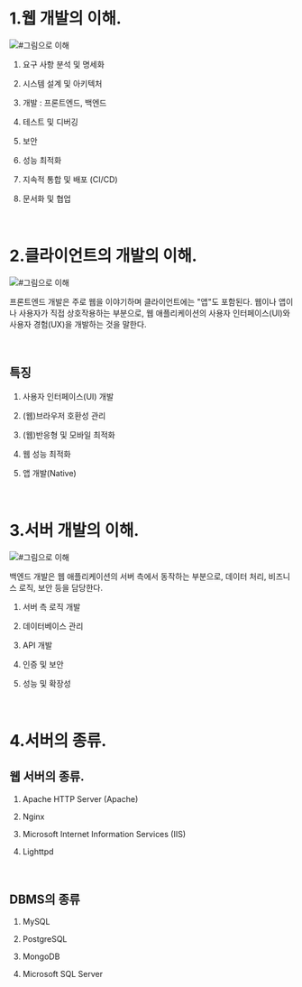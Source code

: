 # 1.웹 개발의 이해.

![#그림으로 이해](https://adsloader.bitbucket.io/doc/study/6/images/web_1.png)

  

1. 요구 사항 분석 및 명세화

2. 시스템 설계 및 아키텍처

3. 개발 : 프론트엔드, 백엔드

4. 테스트 및 디버깅

5. 보안

6. 성능 최적화

7. 지속적 통합 및 배포 (CI/CD)

8. 문서화 및 협업

  

<br />

  
  

# 2.클라이언트의 개발의 이해.

![#그림으로 이해](https://adsloader.bitbucket.io/doc/study/6/images/web_2.png)

프론트엔드 개발은 주로 웹을 이야기하며 클라이언트에는 "앱"도 포함된다. 웹이나 앱이나 사용자가 직접 상호작용하는 부분으로, 웹 애플리케이션의 사용자 인터페이스(UI)와 사용자 경험(UX)을 개발하는 것을 말한다.

  

<br />

  
  

## 특징

1. 사용자 인터페이스(UI) 개발

2. (웹)브라우저 호환성 관리

3. (웹)반응형 및 모바일 최적화

4. 웹 성능 최적화

5. 앱 개발(Native)

  

<br />

  

# 3.서버 개발의 이해.

![#그림으로 이해](https://adsloader.bitbucket.io/doc/study/6/images/web_3.png)

백엔드 개발은 웹 애플리케이션의 서버 측에서 동작하는 부분으로, 데이터 처리, 비즈니스 로직, 보안 등을 담당한다.

  

1. 서버 측 로직 개발

2. 데이터베이스 관리

3. API 개발

4. 인증 및 보안

5. 성능 및 확장성

  

<br />

  
  

# 4.서버의 종류.

## 웹 서버의 종류.

1. Apache HTTP Server (Apache)

2. Nginx

3. Microsoft Internet Information Services (IIS)

4. Lighttpd

  

<br />

  

## DBMS의 종류

1. MySQL

2. PostgreSQL

3. MongoDB

4. Microsoft SQL Server

  

<br />

  
